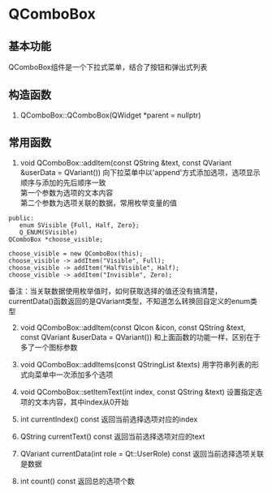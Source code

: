 # QComboBox

## 基本功能
QComboBox组件是一个下拉式菜单，结合了按钮和弹出式列表  


## 构造函数
1. QComboBox::QComboBox(QWidget \*parent = nullptr)


## 常用函数
1. void QComboBox::addItem(const QString &text, const QVariant &userData = QVariant())
向下拉菜单中以'append'方式添加选项，选项显示顺序与添加的先后顺序一致  
第一个参数为选项的文本内容  
第二个参数为选项关联的数据，常用枚举变量的值  
```
public:
   enum SVisible {Full, Half, Zero};
   Q_ENUM(SVisible)
QComboBox *choose_visible;

choose_visible = new QComboBox(this);
choose_visible -> addItem("Visible", Full);
choose_visible -> addItem("HalfVisible", Half);
choose_visible -> addItem("Invisible", Zero);
```
备注：当关联数据使用枚举值时，如何获取选择的值还没有搞清楚，currentData()函数返回的是QVariant类型，不知道怎么转换回自定义的enum类型  

2. void QComboBox::addItem(const QIcon &icon, const QString &text, const QVariant &userData = QVariant())
和上面函数的功能一样，区别在于多了一个图标参数  

3. void QComboBox::addItems(const QStringList &texts)
用字符串列表的形式向菜单中一次添加多个选项  

4. void QComboBox::setItemText(int index, const QString &text)
设置指定选项的文本内容，其中index从0开始  

5. int currentIndex() const
返回当前选择选项对应的index  

6. QString currentText() const
返回当前选择选项对应的text  

7. QVariant currentData(int role = Qt::UserRole) const
返回当前选择选项关联是数据  

8. int count() const
返回总的选项个数  

